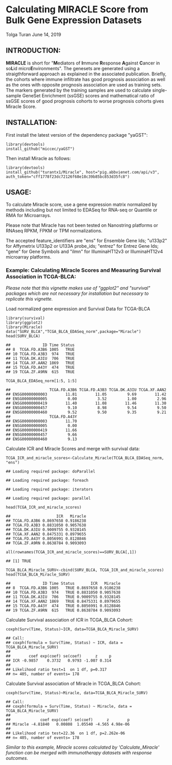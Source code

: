 Calculating MIRACLE Score from Bulk Gene Expression Datasets
================
Tolga Turan
June 14, 2019

INTRODUCTION:
-------------

**MIRACLE** is short for "**M**ediators of **I**mmune **R**esponse **A**gainst **C**ancer in so**L**id micro**E**nvironments". The genesets are generated using a straigthforward approach as explained in the associated publication. Briefly, the cohorts where immune infiltrate has good prognosis association as well as the ones with opposite prognosis association are used as training sets. The markers generated by the training samples are used to calculate single-sample GeneSet Enrichment (ssGSE) scores and mathematical ratio of ssGSE scores of good prognosis cohorts to worse prognosis cohorts gives Miracle Score.

INSTALLATION:
-------------

First install the latest version of the dependency package "yaGST":

``` {.r}
library(devtools)
install_github("miccec/yaGST")
```

Then install Miracle as follows:

``` {.r}
library(devtools)
install_github("turantx1/Miracle", host="pig.abbvienet.com/api/v3", 
auth_token="cff1778f23dc72126f68e18c39b85bc853d35fc8")
```

USAGE:
------

To calculate Miracle score, use a gene expression matrix normalized by methods including but not limited to EDASeq for RNA-seq or Quantile or RMA for Microarrays.

Please note that Miracle has not been tested on Nanostring platforms or RNAseq RPKM, FPKM or TPM normalizations.

The accepted feature\_identifiers are "ens" for Ensemble Gene Ids; "u133p2" for Affymetrix U133p2 or U133A probe\_ids; "entrez" for Entrez Gene Ids; "gene" for Gene Symbols and "ilmn" for IlluminaHT12v3 or IlluminaHT12v4 microarray platforms.

### Example: Calculating Miracle Scores and Measuring Survival Association in TCGA-BLCA:

*Please note that this vignette makes use of "ggplot2" and "survival" packages which are not necessary for installation but necessary to replicate this vignette.*

Load normalized gene expression and Survival Data for TCGA-BLCA

``` {.r}
library(survival)
library(ggplot2)
library(Miracle)
data("SURV_BLCA","TCGA_BLCA_EDASeq_norm",package="Miracle") 
head(SURV_BLCA)
```

    ##              ID Time Status
    ## 8  TCGA.FD.A3B6 1005   TRUE
    ## 10 TCGA.FD.A3B3  974   TRUE
    ## 11 TCGA.DK.A3IU  706   TRUE
    ## 14 TCGA.XF.AAN2 1869   TRUE
    ## 15 TCGA.FD.A43Y  474   TRUE
    ## 19 TCGA.ZF.A9RN  615   TRUE

``` {.r}
TCGA_BLCA_EDASeq_norm[1:5, 1:5]
```

    ##                 TCGA.FD.A3B6 TCGA.FD.A3B3 TCGA.DK.A3IU TCGA.XF.AAN2
    ## ENSG00000000003        11.81        11.05         9.69        11.42
    ## ENSG00000000005         0.00         3.52         1.00         2.96
    ## ENSG00000000419        11.40        11.08        11.46        11.30
    ## ENSG00000000457         9.10         8.98         9.54         9.50
    ## ENSG00000000460         9.52         9.50         9.35         9.21
    ##                 TCGA.FD.A43Y
    ## ENSG00000000003        11.70
    ## ENSG00000000005         0.00
    ## ENSG00000000419        11.66
    ## ENSG00000000457         9.66
    ## ENSG00000000460         9.13

Calculate ICR and Miracle Scores and merge with survival data:

``` {.r}
TCGA_ICR_and_miracle_scores<-Calculate_Miracle(TCGA_BLCA_EDASeq_norm, "ens")
```

    ## Loading required package: doParallel

    ## Loading required package: foreach

    ## Loading required package: iterators

    ## Loading required package: parallel

``` {.r}
head(TCGA_ICR_and_miracle_scores)
```

    ##                    ICR   Miracle
    ## TCGA.FD.A3B6 0.8697658 0.9186238
    ## TCGA.FD.A3B3 0.8831050 0.9057638
    ## TCGA.DK.A3IU 0.9009755 0.9328145
    ## TCGA.XF.AAN2 0.8475331 0.8979655
    ## TCGA.FD.A43Y 0.8056991 0.8128846
    ## TCGA.ZF.A9RN 0.8638784 0.9093093

``` {.r}
all(rownames(TCGA_ICR_and_miracle_scores)==SURV_BLCA[,1])
```

    ## [1] TRUE

``` {.r}
TCGA_BLCA_Miracle_SURV<-cbind(SURV_BLCA, TCGA_ICR_and_miracle_scores)
head(TCGA_BLCA_Miracle_SURV)
```

    ##              ID Time Status       ICR   Miracle
    ## 8  TCGA.FD.A3B6 1005   TRUE 0.8697658 0.9186238
    ## 10 TCGA.FD.A3B3  974   TRUE 0.8831050 0.9057638
    ## 11 TCGA.DK.A3IU  706   TRUE 0.9009755 0.9328145
    ## 14 TCGA.XF.AAN2 1869   TRUE 0.8475331 0.8979655
    ## 15 TCGA.FD.A43Y  474   TRUE 0.8056991 0.8128846
    ## 19 TCGA.ZF.A9RN  615   TRUE 0.8638784 0.9093093

Calculate Survival association of ICR in TCGA\_BLCA Cohort:

``` {.r}
coxph(Surv(Time, Status)~ICR, data=TCGA_BLCA_Miracle_SURV)
```

    ## Call:
    ## coxph(formula = Surv(Time, Status) ~ ICR, data = TCGA_BLCA_Miracle_SURV)
    ## 
    ##        coef exp(coef) se(coef)      z     p
    ## ICR -0.9857    0.3732   0.9793 -1.007 0.314
    ## 
    ## Likelihood ratio test=1  on 1 df, p=0.317
    ## n= 405, number of events= 178

Calculate Survival association of Miracle in TCGA\_BLCA Cohort:

``` {.r}
coxph(Surv(Time, Status)~Miracle, data=TCGA_BLCA_Miracle_SURV)
```

    ## Call:
    ## coxph(formula = Surv(Time, Status) ~ Miracle, data = TCGA_BLCA_Miracle_SURV)
    ## 
    ##             coef exp(coef) se(coef)      z        p
    ## Miracle -4.81840   0.00808  1.05540 -4.565 4.98e-06
    ## 
    ## Likelihood ratio test=22.36  on 1 df, p=2.262e-06
    ## n= 405, number of events= 178

*Similar to this example, Miracle scores calculated by 'Calculate\_Miracle' function can be merged with immunotherapy datasets with response outcomes.*
